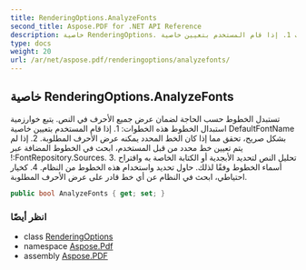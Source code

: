 ```yaml
---
title: RenderingOptions.AnalyzeFonts
second_title: Aspose.PDF for .NET API Reference
description: خاصية RenderingOptions. تستبدل الخطوط حسب الحاجة لضمان عرض جميع الأحرف في النص. يتبع خوارزمية استبدال الخطوط هذه الخطوات 1. إذا قام المستخدم بتعيين خاصية DefaultFontName بشكل صريح، تحقق مما إذا كان الخط المحدد يمكنه عرض الأحرف المطلوبة. 2. إذا لم يتم تعيين خط محدد من قبل المستخدم، ابحث في الخطوط المضافة عبر !:FontRepository.Sources. 3. تحليل النص لتحديد الأبجدية أو الكتابة الخاصة به واقتراح أسماء الخطوط وفقًا لذلك. حاول تحديد واستخدام هذه الخطوط من النظام. 4. كخيار احتياطي، ابحث في النظام عن أي خط قادر على عرض الأحرف المطلوبة.
type: docs
weight: 20
url: /ar/net/aspose.pdf/renderingoptions/analyzefonts/
---
```

## خاصية RenderingOptions.AnalyzeFonts

تستبدل الخطوط حسب الحاجة لضمان عرض جميع الأحرف في النص. يتبع خوارزمية استبدال الخطوط هذه الخطوات: 1. إذا قام المستخدم بتعيين خاصية DefaultFontName بشكل صريح، تحقق مما إذا كان الخط المحدد يمكنه عرض الأحرف المطلوبة. 2. إذا لم يتم تعيين خط محدد من قبل المستخدم، ابحث في الخطوط المضافة عبر !:FontRepository.Sources. 3. تحليل النص لتحديد الأبجدية أو الكتابة الخاصة به واقتراح أسماء الخطوط وفقًا لذلك. حاول تحديد واستخدام هذه الخطوط من النظام. 4. كخيار احتياطي، ابحث في النظام عن أي خط قادر على عرض الأحرف المطلوبة.

```csharp
public bool AnalyzeFonts { get; set; }
```

### انظر أيضًا

* class [RenderingOptions](../)
* namespace [Aspose.Pdf](../../../aspose.pdf/)
* assembly [Aspose.PDF](../../../)